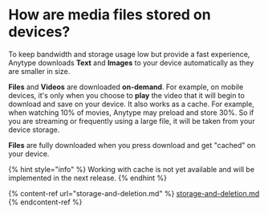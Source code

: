# How are media files stored on devices?

To keep bandwidth and storage usage low but provide a fast experience, Anytype downloads **Text** and **Images** to your device automatically as they are smaller in size.

**Files** and **Videos** are downloaded **on-demand**. For example, on mobile devices, it's only when you choose to **play** the video that it will begin to download and save on your device. It also works as a cache. For example, when watching 10% of movies, Anytype may preload and store 30%. So if you are streaming or frequently using a large file, it will be taken from your device storage.

**Files** are fully downloaded when you press download and get "cached" on your device.

{% hint style="info" %}
Working with cache is not yet available and will be implemented in the next release.
{% endhint %}

{% content-ref url="storage-and-deletion.md" %}
[storage-and-deletion.md](storage-and-deletion.md)
{% endcontent-ref %}
